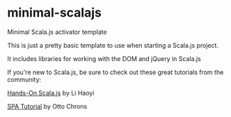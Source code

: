 # minimal-scalajs
Minimal Scala.js activator template

This is just a pretty basic template to use when starting a Scala.js project.

It includes libraries for working with the DOM and jQuery in Scala.js

If you're new to Scala.js, be sure to check out these great tutorials from the community:

[Hands-On Scala.js](http://www.lihaoyi.com/hands-on-scala-js/#Hands-onScala.js) by Li Haoyi

[SPA Tutorial](https://github.com/ochrons/scalajs-spa-tutorial) by Otto Chrons
